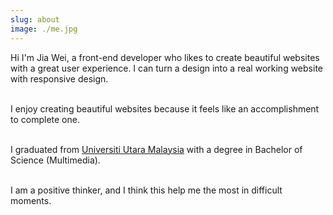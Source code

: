```yaml
---
slug: about
image: ./me.jpg
---
```


Hi I'm Jia Wei, a front-end developer who likes to create beautiful websites with a great user experience. I can turn a design into a real working website with responsive design.<br /><br />

I enjoy creating beautiful websites because it feels like an accomplishment to complete one.<br /><br />

I graduated from <a class="link" href="https://www.uum.edu.my/" target="_blank">Universiti Utara Malaysia</a> with a degree in Bachelor of Science (Multimedia).<br /><br />

I am a positive thinker, and I think this help me the most in difficult moments.
